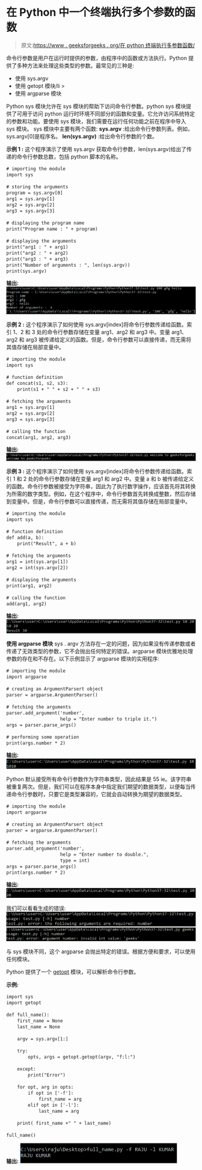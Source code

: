 # 在 Python 中一个终端执行多个参数的函数

> 原文:[https://www . geeksforgeeks . org/在 python 终端执行多参数函数/](https://www.geeksforgeeks.org/executing-functions-with-multiple-arguments-at-a-terminal-in-python/)

命令行参数是用户在运行时提供的参数，由程序中的函数或方法执行。Python 提供了多种方法来处理这些类型的参数。最常见的三种是:

*   使用 sys.argv
*   使用 getopt 模块/li >
*   使用 argparse 模块

Python sys 模块允许在 sys 模块的帮助下访问命令行参数。python sys 模块提供了可用于访问 python 运行时环境不同部分的函数和变量。它允许访问系统特定的参数和功能。要使用 sys 模块，我们需要在运行任何功能之前在程序中导入 sys 模块。
sys 模块中主要有两个函数:
**sys.argv** :给出命令行参数列表。例如，sys.argv[0]是程序名。
**len(sys.argv)** :给出命令行参数的个数。

**示例 1 :** 这个程序演示了使用 sys.argv 获取命令行参数，len(sys.argv)给出了传递的命令行参数总数，包括 python 脚本的名称。

```
# importing the module
import sys

# storing the arguments
program = sys.argv[0]
arg1 = sys.argv[1]
arg2 = sys.argv[2]
arg3 = sys.argv[3]

# displaying the program name
print("Program name : " + program)

# displaying the arguments
print("arg1 : " + arg1)
print("arg2 : " + arg2)
print("arg3 : " + arg3)
print("Number of arguments : ", len(sys.argv))
print(sys.argv)
```

**输出:**
![](img/766796214f9e2fd92f145b8747e4a93a.png)

**示例 2 :** 这个程序演示了如何使用 sys.argv[index]将命令行参数传递给函数。索引 1、2 和 3 处的命令行参数存储在变量 arg1、arg2 和 arg3 中。变量 arg1、arg2 和 arg3 被传递给定义的函数。但是，命令行参数可以直接传递，而无需将其值存储在局部变量中。

```
# importing the module
import sys

# function definition
def concat(s1, s2, s3):
    print(s1 + " " + s2 + " " + s3)

# fetching the arguments
arg1 = sys.argv[1]
arg2 = sys.argv[2]
arg3 = sys.argv[3]

# calling the function
concat(arg1, arg2, arg3)
```

**输出:**
![](img/774786d8855c96f307bbc44612a96684.png)

**示例 3 :** 这个程序演示了如何使用 sys.argv[index]将命令行参数传递给函数。索引 1 和 2 处的命令行参数存储在变量 arg1 和 arg2 中。变量 a 和 b 被传递给定义的函数。命令行参数被接受为字符串，因此为了执行数字操作，应该首先将其转换为所需的数字类型。例如，在这个程序中，命令行参数首先转换成整数，然后存储到变量中。但是，命令行参数可以直接传递，而无需将其值存储在局部变量中。

```
# importing the module
import sys

# function definition
def add(a, b):
    print("Result", a + b)

# fetching the arguments
arg1 = int(sys.argv[1])
arg2 = int(sys.argv[2])

# displaying the arguments
print(arg1, arg2)

# calling the function
add(arg1, arg2)
```

**输出:**
![](img/7523d2fb5b75a3226d13cf9e47bd7b44.png)

**使用 argparse 模块**
sys . argv 方法存在一定的问题，因为如果没有传递参数或者传递了无效类型的参数，它不会抛出任何特定的错误。argparse 模块优雅地处理参数的存在和不存在。以下示例显示了 argparse 模块的实用程序:

```
# importing the module
import argparse

# creating an ArgumentParsert object
parser = argparse.ArgumentParser()

# fetching the arguments
parser.add_argument('number',
                    help = "Enter number to triple it.")
args = parser.parse_args()

# performing some operation
print(args.number * 2)
```

**输出:**
![](img/e5c04c05fe245dfe1e7e5b20aa4e7259.png)

Python 默认接受所有命令行参数作为字符串类型，因此结果是 55 ie。该字符串被重复两次。但是，我们可以在程序本身中指定我们期望的数据类型，以便每当传递命令行参数时，只要它是类型兼容的，它就会自动转换为期望的数据类型。

```
# importing the module
import argparse

# creating an ArgumentParsert object
parser = argparse.ArgumentParser()

# fetching the arguments
parser.add_argument('number',
                    help = "Enter number to double.",
                    type = int)
args = parser.parse_args()
print(args.number * 2)
```

**输出:**
![](img/eb25f116287e2755b7e4814734def006.png)

我们可以看看生成的错误:
![](img/2b3dc00b2776654ebe602b13023a0e07.png)
![](img/38027d28f7482d59b965d723663256f1.png)

与 sys 模块不同，这个 argparse 会抛出特定的错误。根据方便和要求，可以使用任何模块。

Python 提供了一个 [getopt](https://www.geeksforgeeks.org/getopt-module-in-python/) 模块，可以解析命令行参数。

**示例:**

```
import sys 
import getopt 

def full_name(): 
    first_name = None
    last_name = None

    argv = sys.argv[1:] 

    try: 
        opts, args = getopt.getopt(argv, "f:l:") 

    except: 
        print("Error") 

    for opt, arg in opts: 
        if opt in ['-f']: 
            first_name = arg 
        elif opt in ['-l']: 
            last_name = arg 

    print( first_name +" " + last_name) 

full_name()
```

**输出:**
![](img/eb6108850d4f31ae5f64899e906d898b.png)